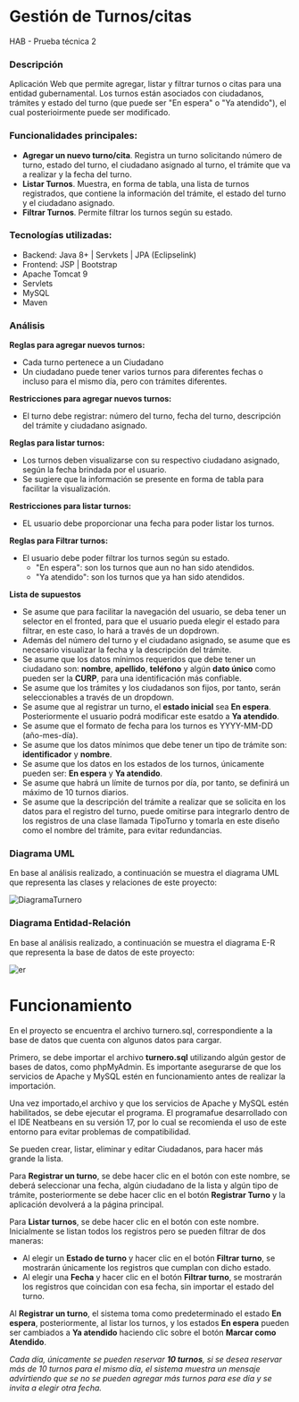 # Gestión de Turnos/citas                           
HAB - Prueba técnica 2


### Descripción
Aplicación Web que permite agregar, listar y filtrar turnos o citas para una entidad gubernamental. Los turnos están asociados con ciudadanos, trámites y estado del turno (que puede ser "En espera" o "Ya atendido"), el cual posterioirmente puede ser modificado.

### Funcionalidades principales:
+ **Agregar un nuevo turno/cita**. Registra un turno solicitando número de turno, estado del turno, el ciudadano asignado al turno, el trámite que va a realizar y la fecha del turno.
+ **Listar Turnos**. Muestra, en forma de tabla, una lista de turnos registrados, que contiene la información del trámite, el estado del turno y el ciudadano asignado.
+ **Filtrar Turnos**. Permite filtrar los turnos según su estado. 

### Tecnologías utilizadas:
+ Backend: Java 8+ | Servkets | JPA (Eclipselink)
+ Frontend: JSP | Bootstrap
+ Apache Tomcat 9
+ Servlets
+ MySQL
+ Maven

### Análisis

**Reglas para agregar nuevos turnos:**
+ Cada turno pertenece a un Ciudadano
+ Un ciudadano puede tener varios turnos para diferentes fechas o incluso para el mismo día, pero con trámites diferentes.

**Restricciones para agregar nuevos turnos:**
+ El turno debe registrar: número del turno, fecha del turno, descripción del trámite y ciudadano asignado.
  
**Reglas para listar turnos:**
+ Los turnos deben visualizarse con su respectivo ciudadano asignado, según la fecha brindada por el usuario.
+ Se sugiere que la información se presente en forma de tabla para facilitar la visualización.

**Restricciones para listar turnos:**
+ EL usuario debe proporcionar una fecha para poder listar los turnos.

**Reglas para Filtrar turnos:**
+ El usuario debe poder filtrar los turnos según su estado.
  + "En espera": son los turnos que aun no han sido atendidos.
  + "Ya atendido": son los turnos que ya han sido atendidos.

**Lista de supuestos**
+ Se asume que para facilitar la navegación del usuario, se deba tener un selector en el fronted, para que el usuario pueda elegir el estado para filtrar, en este caso, lo hará a través de un dopdrown.
+ Además del número del turno y el ciudadano asignado, se asume que es necesario visualizar la fecha y la descripción del trámite.
+ Se asume que los datos mínimos requeridos que debe tener un ciudadano son: **nombre**, **apellido**, **teléfono** y algún **dato único** como pueden ser la **CURP**, para una identificación más confiable.
+ Se asume que los trámites y los ciudadanos son fijos, por tanto, serán seleccionables a través de un dropdown.
+ Se asume que al registrar un turno, el **estado inicial** sea **En espera**. Posteriormente el usuario podrá modificar este esatdo a **Ya atendido**.
+ Se asume que el formato de fecha para los turnos es YYYY-MM-DD (año-mes-día).
+ Se asume que los datos mínimos que debe tener un tipo de trámite son: **identificador** y **nombre**.
+ Se asume que los datos en los estados de los turnos, únicamente pueden ser: **En espera** y **Ya atendido**.
+ Se asume que habrá un límite de turnos por día, por tanto, se definirá un máximo de 10 turnos diarios.
+ Se asume que la descripción del trámite a realizar que se solicita en los datos para el registro del turno, puede omitirse para integrarlo dentro de los registros de una clase llamada TipoTurno y tomarla en este diseño como el nombre del trámite, para evitar redundancias.

### Diagrama UML
En base al análisis realizado, a continuación se muestra el diagrama UML que representa las clases y relaciones de este proyecto:

![DiagramaTurnero](https://github.com/user-attachments/assets/0555c6fb-c802-482f-b86f-5c1987e06c2b)



### Diagrama Entidad-Relación
En base al análisis realizado, a continuación se muestra el diagrama E-R que representa la base de datos de este proyecto:

![er](https://github.com/user-attachments/assets/a9b5388e-d826-41e6-b9a6-7f7d51f37039)


# Funcionamiento                          
En el proyecto se encuentra el archivo turnero.sql, correspondiente a la base de datos que cuenta con algunos datos para cargar.

Primero, se debe importar el archivo **turnero.sql** utilizando algún gestor de bases de datos, como phpMyAdmin. Es importante asegurarse de que los servicios de Apache y MySQL estén en funcionamiento antes de realizar la importación.

Una vez importado,el archivo y que los servicios de Apache y MySQL estén habilitados, se debe ejecutar el programa. El programafue desarrollado con el IDE Neatbeans en su versión 17, por lo cual se recomienda el uso de este entorno para evitar problemas de compatibilidad.

Se pueden crear, listar, eliminar y editar Ciudadanos, para hacer más grande la lista.

Para **Registrar un turno**, se debe hacer clic en el botón con este nombre, se deberá seleccionar una fecha, algún ciudadano de la lista y algún tipo de trámite, posteriormente se debe hacer clic en el botón **Registrar Turno** y la aplicación devolverá a la página principal.

Para **Listar turnos**, se  debe hacer clic en el botón con este nombre. Inicialmente se listan todos los registros pero se pueden filtrar de dos maneras:
+ Al elegir un **Estado de turno** y hacer clic en el botón **Filtrar turno**, se mostrarán únicamente los registros que cumplan con dicho estado.
+ Al elegir una **Fecha** y hacer clic en el botón **Filtrar turno**, se mostrarán los registros que coincidan con esa fecha, sin importar el estado del turno.

Al **Registrar un turno**, el sistema toma como predeterminado el estado **En espera**, posteriormente, al listar los turnos, y los estados **En espera** pueden ser cambiados a **Ya atendido** haciendo clic sobre el botón **Marcar como Atendido**.

*Cada día, únicamente se pueden reservar **10 turnos**, si se desea reservar más de 10 turnos para el mismo día, el sistema muestra un mensaje advirtiendo que se no se pueden agregar más turnos para ese día y se invita a elegir otra fecha.*

